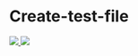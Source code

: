 # Create-test-file





<a href="https://portal.azure.com/#create/Microsoft.Template/uri/https%3A%2F%2Fraw.github.com%2samiramadan1980%2test%2blo%2main%2test.json" target="_blank">
    <img src="http://azuredeploy.net/deploybutton.png"/>
</a>


<a href="http://armviz.io/#/?load=https://github.com/samiramadan1980/test/blob/main/test.json" target="_blank">
    <img src="http://armviz.io/visualizebutton.png"/>
</a>
